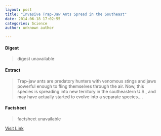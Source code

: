 ```yaml
---
layout: post
title: "Invasive Trap-Jaw Ants Spread in the Southeast"
date: 2014-06-18 17:02:55
categories: Science
author: unknown author

---
```



#### Digest
>digest unavailable

#### Extract
>Trap-jaw ants are predatory hunters with venomous stings and jaws powerful enough to fling themselves through the air. Now, this species is spreading into new territory in the southeastern U.S., and may have actually started to evolve into a separate species....

#### Factsheet
>factsheet unavailable

[Visit Link](http://www.scienceworldreport.com/articles/15515/20140618/invasive-trap-jaw-ants-spread-southeast.htm)


